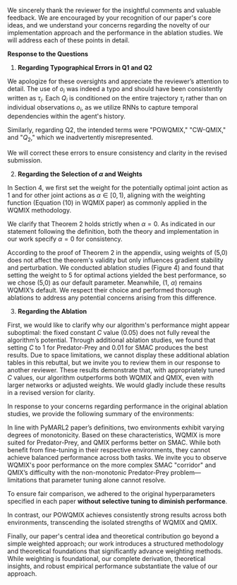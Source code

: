 We sincerely thank the reviewer for the insightful comments and valuable feedback. We are encouraged by your recognition of our paper's core ideas, and we understand your concerns regarding the novelty of our implementation approach and the performance in the ablation studies. We will address each of these points in detail.

**Response to the Questions**

1. **Regarding Typographical Errors in Q1 and Q2**

We apologize for these oversights and appreciate the reviewer’s attention to detail. The use of $o_i$ was indeed a typo and should have been consistently written as $\tau_i$. Each $Q_i$ is conditioned on the entire trajectory $\tau_i$ rather than on individual observations $o_i$, as we utilize RNNs to capture temporal dependencies within the agent's history.

Similarly, regarding Q2, the intended terms were "POWQMIX," "CW-QMIX," and "$Q_2$," which we inadvertently misrepresented.

We will correct these errors to ensure consistency and clarity in the revised submission.

2. **Regarding the Selection of $\alpha$ and Weights**

In Section 4, we first set the weight for the potentially optimal joint action as 1 and for other joint actions as $\alpha \in [0,1)$, aligning with the weighting function (Equation (10) in WQMIX paper) as commonly applied in the WQMIX methodology.

We clarify that Theorem 2 holds strictly when $\alpha = 0$. As indicated in our statement following the definition, both the theory and implementation in our work specify $\alpha = 0$ for consistency.

According to the proof of Theorem 2 in the appendix, using weights of (5,0) does not affect the theorem's validity but only influences gradient stability and perturbation. We conducted ablation studies (Figure 4) and found that setting the weight to 5 for optimal actions yielded the best performance, so we chose (5,0) as our default parameter. Meanwhile, (1, $\alpha$) remains WQMIX’s default. We respect their choice and performed thorough ablations to address any potential concerns arising from this difference.

3. **Regarding the Ablation**

First, we would like to clarify why our algorithm's performance might appear suboptimal: the fixed constant $C$ value (0.05) does not fully reveal the algorithm’s potential. Through additional ablation studies, we found that setting $C$ to 1 for Predator-Prey and 0.01 for SMAC produces the best results. Due to space limitations, we cannot display these additional ablation tables in this rebuttal, but we invite you to review them in our response to another reviewer. These results demonstrate that, with appropriately tuned $C$ values, our algorithm outperforms both WQMIX and QMIX, even with larger networks or adjusted weights. We would gladly include these results in a revised version for clarity.

In response to your concerns regarding performance in the original ablation studies, we provide the following summary of the environments:

In line with PyMARL2 paper’s definitions, two environments exhibit varying degrees of monotonicity. Based on these characteristics, WQMIX is more suited for Predator-Prey, and QMIX performs better on SMAC. While both benefit from fine-tuning in their respective environments, they cannot achieve balanced performance across both tasks. We invite you to observe WQMIX's poor performance on the more complex SMAC "corridor" and QMIX’s difficulty with the non-monotonic Predator-Prey problem—limitations that parameter tuning alone cannot resolve. 

To ensure fair comparison, we adhered to the original hyperparameters specified in each paper **without selective tuning to diminish performance**.

In contrast, our POWQMIX achieves consistently strong results across both environments, transcending the isolated strengths of WQMIX and QMIX.

Finally, our paper's central idea and theoretical contribution go beyond a simple weighted approach; our work introduces a structured methodology and theoretical foundations that significantly advance weighting methods. While weighting is foundational, our complete derivation, theoretical insights, and robust empirical performance substantiate the value of our approach.